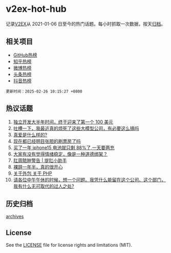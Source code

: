 # v2ex-hot-hub

 记录[V2EX](https://www.v2ex.com/)从 2021-01-06 日至今的热门话题。每小时抓取一次数据，按天[归档](archives)。
 
 ## 相关项目

- [GitHub热榜](https://github.com/lonnyzhang423/github-hot-hub)
- [知乎热榜](https://github.com/lonnyzhang423/zhihu-hot-hub)
- [微博热榜](https://github.com/lonnyzhang423/weibo-hot-hub)
- [头条热榜](https://github.com/lonnyzhang423/toutiao-hot-hub)
- [抖音热榜](https://github.com/lonnyzhang423/douyin-hot-hub)


 `更新时间：2025-02-26 10:15:27 +0800`

## 热议话题

1. [独立开发大半年时间，终于迎来了第一个 100 美元](https://www.v2ex.com/t/1114017)
1. [吐槽一下，我最近真的烦死了这些大模型公司，有必要这么搞吗](https://www.v2ex.com/t/1114012)
1. [真爱是什么样的?](https://www.v2ex.com/t/1114055)
1. [现在都已经明目张胆的刷票房了吗](https://www.v2ex.com/t/1114237)
1. [买了一年 iphone15 电池就只剩 88%了,一天要两充](https://www.v2ex.com/t/1114039)
1. [大家有没有觉得情绪稳定，像是一种道德绑架？](https://www.v2ex.com/t/1114009)
1. [肛周脓肿警告 | 提肛小助手](https://www.v2ex.com/t/1114074)
1. [裸辞一年半，真的很开心](https://www.v2ex.com/t/1114129)
1. [关于外包 关于 PHP](https://www.v2ex.com/t/1114241)
1. [请各位中午午休的时候，想一个问题。我凭什么能留在这个公司、这个部门，我有什么无可取代的过人之处?](https://www.v2ex.com/t/1114119)

## 历史归档

[archives](archives)

## License

See the [LICENSE](LICENSE) file for license rights and limitations (MIT).
